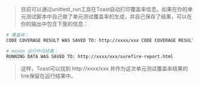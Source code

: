 > 目前可以通过unittest_run工具在Toast自动打印覆盖率信息。如果在你的单元测试脚本中自己做了单元测试覆盖率的生成，并自己保存了结果，可以在你的输出中包含下面的信息：
```bash
# 覆盖率：
CODE COVERAGE RESULT WAS SAVED TO: http://xxxx/xxx CODE COVERAGE RESULT OF LINES IS: xxx/xxxxx

# maven 运行中间结果：
RUNNING DATA WAS SAVED TO: http://xxxx/xxx/surefire-report.html 
```
> 这样，Toast可以找到 http://xxxx/xxx 并作为这次单元测试覆盖率结果的link保留在运行结果中。